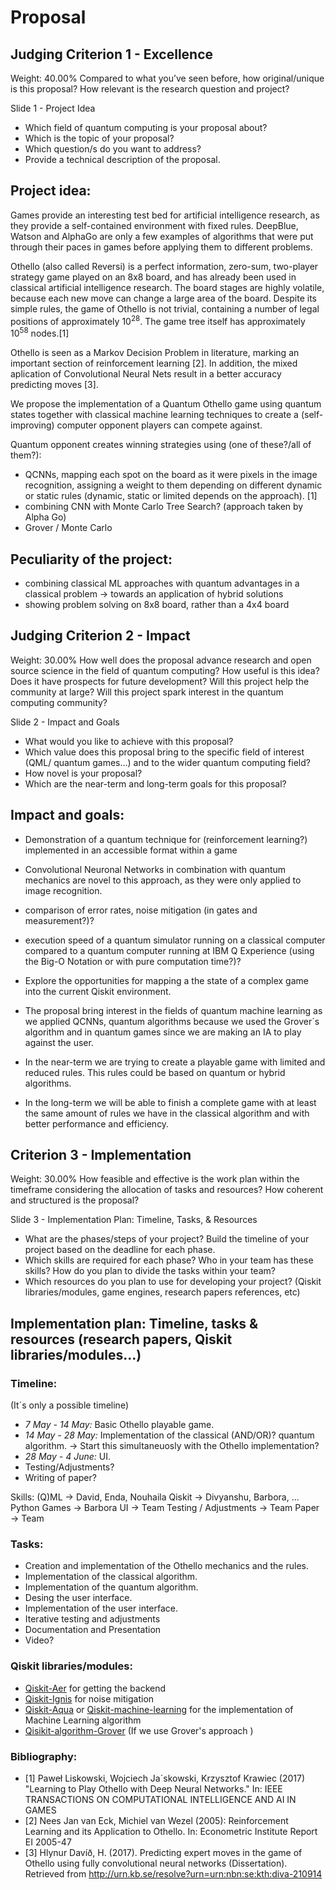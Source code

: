 # Proposal


## Judging Criterion 1 - Excellence
Weight: 40.00%
Compared to what you’ve seen before, how original/unique is this proposal? 
How relevant is the research question and project?

Slide 1 - Project Idea
- Which field of quantum computing is your proposal about? 
- Which is the topic of your proposal? 
- Which question/s do you want to address? 
- Provide a technical description of the proposal. 

## Project idea:
Games provide an interesting test bed for artificial intelligence research, as they provide a self-contained environment with fixed rules. DeepBlue, Watson and AlphaGo are only a few examples of algorithms that were put through their paces in games before applying them to different problems.

Othello (also called Reversi) is a perfect information, zero-sum, two-player strategy game played on an 8x8 board, and has already been used in classical artificial intelligence research. The board stages are highly volatile, because each new move can change a large area of the board. Despite its simple rules, the game of Othello is not trivial, containing a number of legal positions of approximately 10<sup>28</sup>. The game tree itself has approximately 10<sup>58</sup> nodes.[1]

Othello is seen as a Markov Decision Problem in literature, marking an important section of reinforcement learning [2]. In addition, the mixed aplication of Convolutional Neural Nets result in a better accuracy predicting moves [3].

We propose the implementation of a Quantum Othello game using quantum states together with classical machine learning techniques to create a (self-improving) computer opponent players can compete against.

Quantum opponent creates winning strategies using (one of these?/all of them?):
- QCNNs, mapping each spot on the board as it were pixels in the image recognition, assigning a weight to them depending on different dynamic or static rules (dynamic, static or limited depends on the approach). [1]
- combining CNN with Monte Carlo Tree Search? (approach taken by Alpha Go)
- Grover / Monte Carlo


## Peculiarity of the project:
- combining classical ML approaches with quantum advantages in a classical problem -> towards an application of hybrid solutions
- showing problem solving on 8x8 board, rather than a 4x4 board



## Judging Criterion 2 - Impact
Weight: 30.00%
How well does the proposal advance research and open source science in the field of quantum computing? 
How useful is this idea? Does it have prospects for future development? 
Will this project help the community at large? Will this project spark interest in the quantum computing community?


Slide 2 - Impact and Goals
- What would you like to achieve with this proposal? 
- Which value does this proposal bring to the specific field of interest (QML/ quantum games...) and to the wider quantum computing field? 
- How novel is your proposal? 
- Which are the near-term and long-term goals for this proposal?   

## Impact and goals:

- Demonstration of a quantum technique for (reinforcement learning?) implemented in an accessible format within a game

- Convolutional Neuronal Networks in combination with quantum mechanics are novel to this approach, as they were only applied to image recognition.

- comparison of error rates, noise mitigation (in gates and measurement?)?

- execution speed of a quantum simulator running on a classical computer compared to a quantum computer running at IBM Q Experience (using the Big-O Notation or with pure computation time?)?

- Explore the opportunities for mapping a the state of a complex game into the current Qiskit environment.

- The proposal bring interest in the fields of quantum machine learning as we applied QCNNs, quantum algorithms because we used the Grover´s algorithm and in quantum games since we are making an IA to play against the user.

- In the near-term we are trying to create a playable game with limited and reduced rules. This rules could be based on quantum or hybrid algorithms.

- In the long-term we will be able to finish a complete game with at least the same amount of rules we have in the classical algorithm and with better performance and efficiency.

## Criterion 3 - Implementation
Weight: 30.00%
How feasible and effective is the work plan within the timeframe considering the allocation of tasks and resources?
How coherent and structured is the proposal? 

Slide 3 - Implementation Plan: Timeline, Tasks, & Resources
- What are the phases/steps of your project? Build the timeline of your project based on the deadline for each phase.
- Which skills are required for each phase? Who in your team has these skills? How do you plan to divide the tasks within your team? 
- Which resources do you plan to use for developing your project? (Qiskit libraries/modules, game engines, research papers references, etc) 

## Implementation plan: Timeline, tasks & resources (research papers, Qiskit libraries/modules...)

### Timeline:
(It´s only a possible timeline)
- *7  May - 14 May:* Basic Othello playable game. 
- *14 May - 28 May:* Implementation of the classical (AND/OR)? quantum algorithm. -> Start this simultaneuosly with the Othello implementation?
- *28 May - 4 June:* UI.
- Testing/Adjustments?
- Writing of paper? 

Skills: 
(Q)ML -> David, Enda, Nouhaila
Qiskit -> Divyanshu, Barbora, ...
Python Games -> Barbora
UI -> Team
Testing / Adjustments -> Team 
Paper -> Team 

### Tasks:
- Creation and implementation of the Othello mechanics and the rules.
- Implementation of the classical algorithm.
- Implementation of the quantum algorithm.
- Desing the user interface.
- Implementation of the user interface.
- Iterative testing and adjustments
- Documentation and Presentation
- Video? 

### Qiskit libraries/modules: 
- [Qiskit-Aer](https://qiskit.org/documentation/apidoc/aer.html) for getting the backend 
- [Qiskit-Ignis](https://qiskit.org/documentation/apidoc/ignis.html?highlight=ignis#module-qiskit.ignis) for noise mitigation
- [Qiskit-Aqua](https://qiskit.org/documentation/apidoc/qiskit_aqua.html) or [Qiskit-machine-learning](https://qiskit.org/documentation/machine-learning/apidocs/qiskit_machine_learning.html#qiskit-s-machine-learning-module-qiskit-machine-learning) for the implementation of Machine Learning algorithm
- [Qisikit-algorithm-Grover](https://qiskit.org/documentation/stubs/qiskit.algorithms.Grover.html?highlight=grover#qiskit.algorithms.Grover) (If we use Grover's approach )



### Bibliography:
- [1] Paweł Liskowski, Wojciech Ja´skowski, Krzysztof Krawiec (2017) "Learning to Play Othello with Deep Neural
Networks." In: IEEE TRANSACTIONS ON COMPUTATIONAL INTELLIGENCE AND AI IN GAMES
- [2] Nees Jan van Eck, Michiel van Wezel (2005): Reinforcement Learning and its Application to Othello. In: Econometric Institute Report EI 2005-47
- [3] Hlynur Davíð, H. (2017). Predicting expert moves in the game of Othello using fully convolutional neural networks (Dissertation). Retrieved from http://urn.kb.se/resolve?urn=urn:nbn:se:kth:diva-210914

